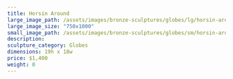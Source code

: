 ```yaml
---
title: Horsin Around
large_image_path: /assets/images/bronze-sculptures/globes/lg/horsin-around.jpg
large_image_size: "750x1000"
small_image_path: /assets/images/bronze-sculptures/globes/sm/horsin-around.jpg
description:
sculpture_category: Globes
dimensions: 19h x 18w
price: $1,400
weight: 0
---
```

